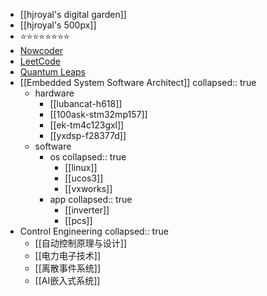 - [[hjroyal's digital garden]]
- [[hjroyal's 500px]]
- ⭐⭐⭐⭐⭐⭐⭐⭐
- [Nowcoder](https://www.nowcoder.com/)
- [LeetCode](https://leetcode.cn/)
- [Quantum Leaps](https://www.state-machine.com/)
- [[Embedded System Software Architect]]
  collapsed:: true
	- hardware
		- [[lubancat-h618]]
		- [[100ask-stm32mp157]]
		- [[ek-tm4c123gxl]]
		- [[yxdsp-f28377d]]
	- software
		- os
		  collapsed:: true
			- [[linux]]
			- [[ucos3]]
			- [[vxworks]]
		- app
		  collapsed:: true
			- [[inverter]]
			- [[pcs]]
- Control Engineering
  collapsed:: true
	- [[自动控制原理与设计]]
	- [[电力电子技术]]
	- [[离散事件系统]]
	- [[AI嵌入式系统]]